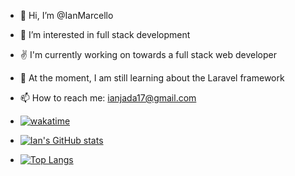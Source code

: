 <!---
IanMarcello/IanMarcello is a ✨ special ✨ repository because its `README.md` (this file) appears on your GitHub profile.
You can click the Preview link to take a look at your changes.
--->

- 👋 Hi, I’m @IanMarcello
- 👀 I’m interested in full stack development
- ✌ I'm currently working on towards a full stack web developer
- 🌱 At the moment, I am still learning about the Laravel framework
- 📫 How to reach me: ianjada17@gmail.com

- [![wakatime](https://wakatime.com/badge/user/bbc8524a-317a-4c47-8cfe-d83ea1a54eb3.svg)](https://wakatime.com/@bbc8524a-317a-4c47-8cfe-d83ea1a54eb3)

- [![Ian's GitHub stats](https://github-readme-stats.vercel.app/api?username=IanMarcello&count_private=true&theme=radical&show_icons=true)](https://github.com/anuraghazra/github-readme-stats)


- [![Top Langs](https://github-readme-stats.vercel.app/api/top-langs/?username=IanMarcello&layout=compact&theme=radical)](https://github.com/anuraghazra/github-readme-stats)

